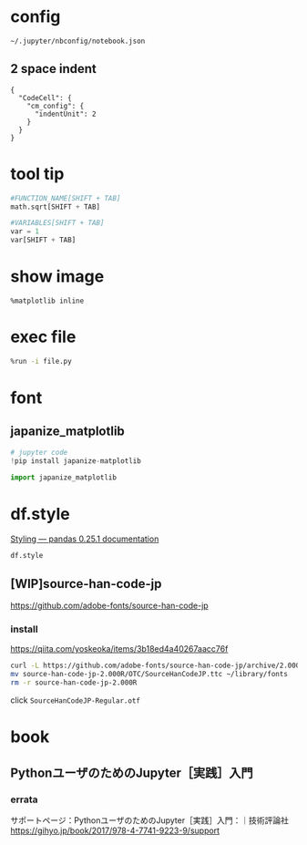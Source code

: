 # config

```
~/.jupyter/nbconfig/notebook.json
```


## 2 space indent

```
{
  "CodeCell": {
    "cm_config": {
      "indentUnit": 2
    }
  }
}
```


# tool tip

```py
#FUNCTION_NAME[SHIFT + TAB]
math.sqrt[SHIFT + TAB]

#VARIABLES[SHIFT + TAB]
var = 1
var[SHIFT + TAB]
```

# show image
```
%matplotlib inline
```

# exec file
```bash
%run -i file.py
```


# font

## japanize_matplotlib

```py
# jupyter code
!pip install japanize-matplotlib
```

```py
import japanize_matplotlib
```

# df.style

[Styling — pandas 0.25.1 documentation](https://pandas.pydata.org/pandas-docs/stable/user_guide/style.html)
```
df.style
```


## [WIP]source-han-code-jp

https://github.com/adobe-fonts/source-han-code-jp

### install
https://qiita.com/yoskeoka/items/3b18ed4a40267aacc76f
```bash
curl -L https://github.com/adobe-fonts/source-han-code-jp/archive/2.000R.tar.gz | tar zx
mv source-han-code-jp-2.000R/OTC/SourceHanCodeJP.ttc ~/library/fonts
rm -r source-han-code-jp-2.000R
```

click `SourceHanCodeJP-Regular.otf`
 






# book

## PythonユーザのためのJupyter［実践］入門

### errata

サポートページ：PythonユーザのためのJupyter［実践］入門：｜技術評論社 https://gihyo.jp/book/2017/978-4-7741-9223-9/support

